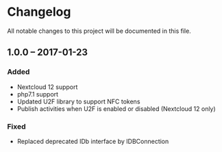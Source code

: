 # Changelog
All notable changes to this project will be documented in this file.

## 1.0.0 – 2017-01-23
### Added
- Nextcloud 12 support
- php7.1 support
- Updated U2F library to support NFC tokens
- Publish activities when U2F is enabled or disabled (Nextcloud 12 only)

### Fixed
- Replaced deprecated IDb interface by IDBConnection
